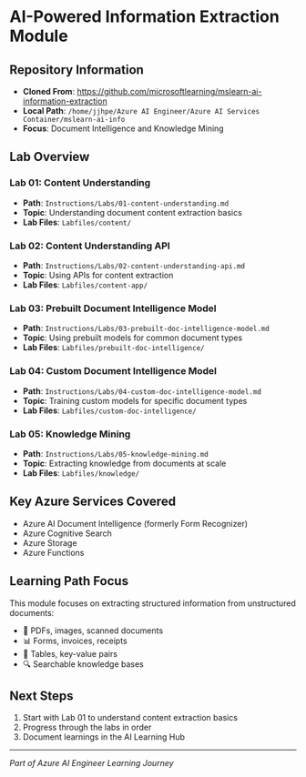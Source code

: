 # AI-Powered Information Extraction Module

## Repository Information
- **Cloned From**: https://github.com/microsoftlearning/mslearn-ai-information-extraction
- **Local Path**: `/home/jjhpe/Azure AI Engineer/Azure AI Services Container/mslearn-ai-info`
- **Focus**: Document Intelligence and Knowledge Mining

## Lab Overview

### Lab 01: Content Understanding
- **Path**: `Instructions/Labs/01-content-understanding.md`
- **Topic**: Understanding document content extraction basics
- **Lab Files**: `Labfiles/content/`

### Lab 02: Content Understanding API
- **Path**: `Instructions/Labs/02-content-understanding-api.md`
- **Topic**: Using APIs for content extraction
- **Lab Files**: `Labfiles/content-app/`

### Lab 03: Prebuilt Document Intelligence Model
- **Path**: `Instructions/Labs/03-prebuilt-doc-intelligence-model.md`
- **Topic**: Using prebuilt models for common document types
- **Lab Files**: `Labfiles/prebuilt-doc-intelligence/`

### Lab 04: Custom Document Intelligence Model
- **Path**: `Instructions/Labs/04-custom-doc-intelligence-model.md`
- **Topic**: Training custom models for specific document types
- **Lab Files**: `Labfiles/custom-doc-intelligence/`

### Lab 05: Knowledge Mining
- **Path**: `Instructions/Labs/05-knowledge-mining.md`
- **Topic**: Extracting knowledge from documents at scale
- **Lab Files**: `Labfiles/knowledge/`

## Key Azure Services Covered
- Azure AI Document Intelligence (formerly Form Recognizer)
- Azure Cognitive Search
- Azure Storage
- Azure Functions

## Learning Path Focus
This module focuses on extracting structured information from unstructured documents:
- 📄 PDFs, images, scanned documents
- 📊 Forms, invoices, receipts
- 📑 Tables, key-value pairs
- 🔍 Searchable knowledge bases

## Next Steps
1. Start with Lab 01 to understand content extraction basics
2. Progress through the labs in order
3. Document learnings in the AI Learning Hub

---
*Part of Azure AI Engineer Learning Journey*
